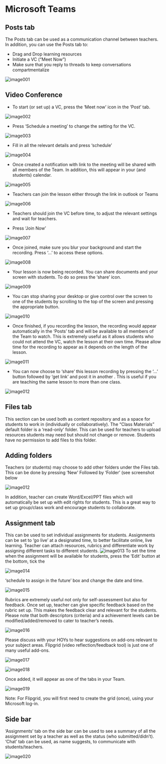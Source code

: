 

# Microsoft Teams

## Posts tab

The Posts tab can be used as a communication channel between teachers.
 In addition, you can use the Posts tab to:

- Drag and Drop learning resources
- Initiate a VC (“Meet Now”)
- Make sure that you reply to threads to keep conversations compartmentalize

![image001](/img/image001.jpg)

## Video Conference

- To start (or set up) a VC, press the ‘Meet now’ icon in the ‘Post’ tab.

![image002](/img/image002.jpg)

- Press ‘Schedule a meeting’ to change the setting for the VC.

![image003](/img/image003.jpg)


- Fill in all the relevant details and press ‘schedule’

![image004](/img/image005.jpg)


- Once created a notification with link to the meeting will be shared with all members of the Team. In addition, this will appear in your (and students) calendar.

![image005](/img/image006.jpg)


- Teachers can join the lesson either through the link in outlook or Teams

![image006](/img/image007.png)


- Teachers should join the VC before time, to adjust the relevant settings and wait for teachers.


- Press ‘Join Now’

![image007](/img/image008.jpg)


- Once joined, make sure you blur your background and start the recording. Press ‘…’ to access these options.

![image008](/img/image010.jpg)


- Your lesson is now being recorded. You can share documents and your screen with students. To do so press the ‘share’ icon.

![image009](/img/image013.jpg)








- You can stop sharing your desktop or give control over the screen to one of the students by scrolling to the top of the screen and pressing the appropriate button.

![image010](/img/image016.jpg)


- Once finished, if you recording the lesson, the recording would appear automatically in the ‘Posts’ tab and will be available to all members of the Team to watch. This is extremely useful as it allows students who could not attend the VC, watch the lesson at their own time. Please allow time for the recording to appear as it depends on the length of the lesson.

![image011](/img/image019.jpg)


- You can now choose to ‘share’ this lesson recording by pressing the ‘…’ button followed by ‘get link’ and post it
	in another . This is useful if you are teaching the same lesson to more than one class.

![image012](/img/image020.jpg)

## Files tab
This section can be used both as content repository and as a space for students to work in (individually or collaboratively).
The “Class Materials” default folder is a ‘read-only’ folder. This can be used for teachers to upload resources students
may need but should not change or remove. Students have no permission to add files to this folder.
##   Adding folders
Teachers (or students) may choose to add other folders under the Files tab. This can be done by pressing ‘New’ Followed by ‘Folder’ (see screenshot below

![image012](/img/image023.jpg)

In addition, teacher can create Word/Excel/PPT files which will automatically be set up with edit rights for students. This is a great way to set up group/class work and encourage students to collaborate.

## Assignment tab
This can be used to set individual assignments for students. Assignments can be set to ‘go live’ at a designated time, to better facilitate online, live learning. Teacher can attach resources, rubrics and differentiate work by assigning different tasks to different students.
![image013](/img/image024.jpg)
To set the time when the assignment will be available for students, press the ‘Edit’ button at the bottom, tick the 

![image014](/img/image025.jpg)

‘schedule to assign in the future’ box and change the date and time.

![image015](/img/image027.jpg)

Rubrics are extremely useful not only for self-assessment but also for feedback. Once set up, teacher can give specific feedback based on the rubric set up. This makes the feedback clear and relevant for the students. Please note that both descriptors (criteria) and a achievement levels can be modified/added/removed to cater to teacher’s needs.

![image016](/img/image026.jpg)

Please discuss with your HOYs to hear suggestions on add-ons relevant to your subject areas. Flipgrid (video reflection/feedback tool) is just one of many useful add-ons.

![image017](/img/image029.jpg)

![image018](/img/image028.jpg)

Once added, it will appear as one of the tabs in your Team.

![image019](/img/image030.jpg)

Note: For Flipgrid, you will first need to create the grid (once), using your Microsoft log-in.


## Side bar
‘Assignments’ tab on the side bar can be used to see a summary of all the assignment set by a teacher as well as the status (who submitted/didn’t).
‘Chat’ tab can be used, as name suggests, to communicate with students/teachers.

![image020](/img/image031.jpg)

